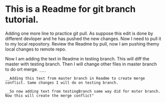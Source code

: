# This is a Readme for git branch tutorial.

Adding one more line to practice git pull. As suppose this edit is done by different devloper and he has pushed the new changes. Now I need to pull it to my local repository.
Review the Readme by pull, now I am pushing themy local changes to remote repo.

Now I am adding the text in Readme in testing branch. This will diff the master with testing branch. Then I will change other files in master branch to do ort merge.
`___`

`__Adding this text from master branch in Readme to create merge conflict. Same changes I will do on testing branch.`

`__So now adding text from testingBranch same way did for mster branch. Now this will create the merge conflict"`

